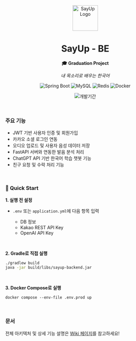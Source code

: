 <div align="center">
  <img src="https://github.com/user-attachments/assets/023d5d2a-23e7-44b6-850b-64c579b69b42" alt="SayUp Logo" width="80" />
  
  <h1>SayUp - BE</h1>
  <p><strong>🎓 Graduation Project</strong></p>
  <p><em>내 목소리로 배우는 한국어</em></p>

  <p align="center">
    <img src="https://img.shields.io/badge/Spring%20Boot-6DB33F?style=for-the-badge&logo=Spring&logoColor=white" alt="Spring Boot"/>
    <img src="https://img.shields.io/badge/MySQL-4479A1?style=for-the-badge&logo=MySQL&logoColor=white" alt="MySQL"/>
    <img src="https://img.shields.io/badge/Redis-DC382D?style=for-the-badge&logo=Redis&logoColor=white" alt="Redis"/>
    <img src="https://img.shields.io/badge/Docker-2496ED?style=for-the-badge&logo=Docker&logoColor=white" alt="Docker"/>
  </p>
  <p align="center">
    <img src="https://img.shields.io/badge/개발기간-2024.09~2025.06-7E57C2?style=for-the-badge" alt="개발기간"/>
</p>
</div>

<br>

### 주요 기능

- JWT 기반 사용자 인증 및 회원가입
- 카카오 소셜 로그인 연동
- 오디오 업로드 및 사용자 음성 데이터 저장
- FastAPI 서버와 연동한 발음 분석 처리
- ChatGPT API 기반 한국어 학습 챗봇 기능
- 친구 요청 및 수락 처리 기능

<br>

### 🚀 Quick Start

**1. 실행 전 설정**

- `.env` 또는 `application.yml`에 다음 항목 입력
  
  - DB 정보
  - Kakao REST API Key
  - OpenAI API Key

<br>

**2. Gradle로 직접 실행**

```bash
./gradlew build
java -jar build/libs/sayup-backend.jar
```

<br>

**3. Docker Compose로 실행**
```
docker compose --env-file .env.prod up
```
<br>

 ### 문서
 전체 아키텍처 및 상세 기능 설명은 [Wiki 페이지](https://github.com/GraduationProject-SayUp/SayUp-Back/wiki)를 참고하세요!
